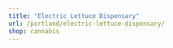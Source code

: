 ```yaml
---
title: "Electric Lettuce Dispensary"
url: /portland/electric-lettuce-dispensary/
shop: cannabis
---
```

